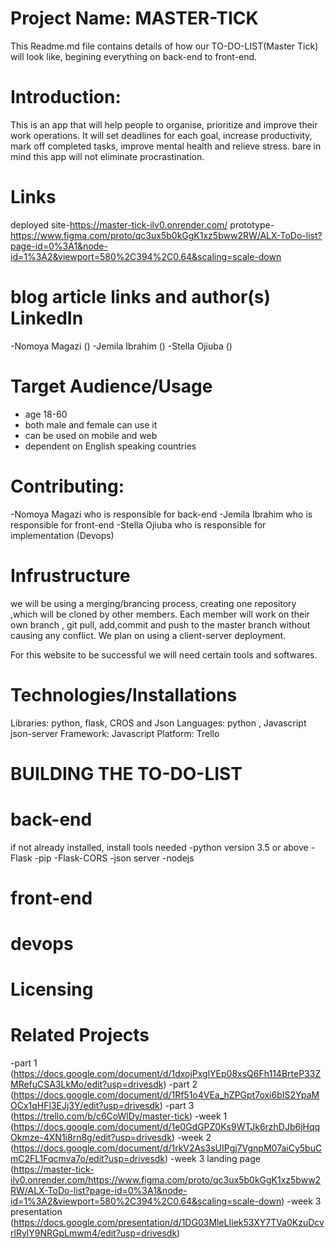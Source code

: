 # Project Name: MASTER-TICK
This Readme.md file contains details of how our TO-DO-LIST(Master Tick) will look like, begining everything on back-end to front-end.

# Introduction:
This is an app that will help people to organise, prioritize and improve their work operations.
It will set deadlines for each goal, increase productivity, mark off completed tasks, improve mental health and relieve stress.
bare in mind this app will not eliminate procrastination.

# Links
deployed site-https://master-tick-ilv0.onrender.com/
prototype-https://www.figma.com/proto/qc3ux5b0kGgK1xz5bww2RW/ALX-ToDo-list?page-id=0%3A1&node-id=1%3A2&viewport=580%2C394%2C0.64&scaling=scale-down
# blog article links and author(s) LinkedIn
-Nomoya Magazi ()
-Jemila Ibrahim ()
-Stella Ojiuba ()

# Target Audience/Usage
- age 18-60
- both male and female can use it
- can be used on mobile and web
- dependent on English speaking countries

# Contributing:
-Nomoya Magazi who is responsible for back-end
-Jemila Ibrahim who is responsible for front-end
-Stella Ojiuba who is responsible for implementation (Devops)

# Infrustructure
we will be using a merging/brancing process, creating one repository ,which will be cloned by other members.
Each member will work  on their own branch , git pull, add,commit and push to the master branch without causing any conflict.
We plan on using a client-server deployment.

For this website to be successful we will need certain tools and softwares.

# Technologies/Installations
Libraries: python, flask, CROS and Json
Languages: python , Javascript json-server
Framework: Javascript
Platform: Trello

# BUILDING THE TO-DO-LIST
# back-end
if not already installed, install tools needed
-python version 3.5 or above
-Flask
-pip
-Flask-CORS
-json server
-nodejs

# front-end

# devops

# Licensing

# Related Projects
-part 1 (https://docs.google.com/document/d/1dxojPxglYEp08xsQ6Fh114BrteP33ZMRefuCSA3LkMo/edit?usp=drivesdk)
-part 2 (https://docs.google.com/document/d/1Rf51o4VEa_hZPGpt7oxi6bIS2YpaMOCx1qHFl3EJj3Y/edit?usp=drivesdk)
-part 3 (https://trello.com/b/c6CoWlDy/master-tick)
-week 1 (https://docs.google.com/document/d/1e0GdGPZ0Ks9WTJk6rzhDJb6jHqqOkmze-4XN1i8rn8g/edit?usp=drivesdk)
-week 2 (https://docs.google.com/document/d/1rkV2As3sUIPgj7VgnpM07aiCy5buCmC2FL1Fqcmva7o/edit?usp=drivesdk)
-week 3 landing page (https://master-tick-ilv0.onrender.com/https://www.figma.com/proto/qc3ux5b0kGgK1xz5bww2RW/ALX-ToDo-list?page-id=0%3A1&node-id=1%3A2&viewport=580%2C394%2C0.64&scaling=scale-down)
-week 3 presentation (https://docs.google.com/presentation/d/1DG03MleLIiek53XY7TVa0KzuDcvrlRylY9NRGpLmwm4/edit?usp=drivesdk)
